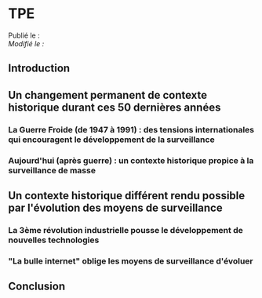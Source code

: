 TPE
===

Publié le :  
*Modifié le :*

## Introduction

## Un changement permanent de contexte historique durant ces 50 dernières années

### La Guerre Froide (de 1947 à 1991) : des tensions internationales qui encouragent le développement de la surveillance

### Aujourd'hui (après guerre) : un contexte historique propice à la surveillance de masse

## Un contexte historique différent rendu possible par l'évolution des moyens de surveillance

### La 3ème révolution industrielle pousse le développement de nouvelles technologies

### "La bulle internet" oblige les moyens de surveillance d'évoluer

## Conclusion

